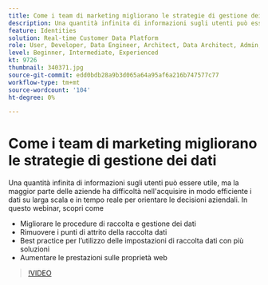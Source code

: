 ```yaml
---
title: Come i team di marketing migliorano le strategie di gestione dei dati
description: Una quantità infinita di informazioni sugli utenti può essere utile, ma la maggior parte delle aziende ha difficoltà nell'acquisire in modo efficiente i dati su larga scala e in tempo reale per orientare le decisioni aziendali.
feature: Identities
solution: Real-time Customer Data Platform
role: User, Developer, Data Engineer, Architect, Data Architect, Admin, Leader
level: Beginner, Intermediate, Experienced
kt: 9726
thumbnail: 340371.jpg
source-git-commit: edd0bdb28a9b3d065a64a95af6a216b747577c77
workflow-type: tm+mt
source-wordcount: '104'
ht-degree: 0%

---
```


# Come i team di marketing migliorano le strategie di gestione dei dati

Una quantità infinita di informazioni sugli utenti può essere utile, ma la maggior parte delle aziende ha difficoltà nell&#39;acquisire in modo efficiente i dati su larga scala e in tempo reale per orientare le decisioni aziendali. In questo webinar, scopri come

* Migliorare le procedure di raccolta e gestione dei dati
* Rimuovere i punti di attrito della raccolta dati
* Best practice per l’utilizzo delle impostazioni di raccolta dati con più soluzioni
* Aumentare le prestazioni sulle proprietà web

>[!VIDEO](https://video.tv.adobe.com/v/340371/?quality=12&learn=on)
